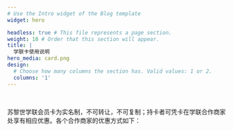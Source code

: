 ```yaml
---
# Use the Intro widget of the Blog template
widget: hero

headless: true # This file represents a page section.
weight: 10 # Order that this section will appear.
title: |
  学联卡使用说明
hero_media: card.png
design:
  # Choose how many columns the section has. Valid values: 1 or 2.
  columns: '1'
---
```


<br>

苏黎世学联会员卡为实名制，不可转让，不可复制；持卡者可凭卡在学联合作商家处享有相应优惠。各个合作商家的优惠方式如下：
